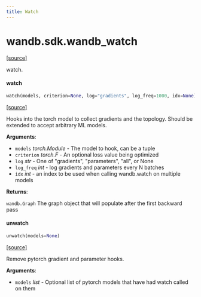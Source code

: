 ```yaml
---
title: Watch
---
```


<a name="wandb.sdk.wandb_watch"></a>
# wandb.sdk.wandb\_watch

[[source]](https://github.com/wandb/client/blob/30e3ee0d4aee3c4c655c36ce9b12cddea5675540/wandb/sdk/wandb_watch.py#L2)

watch.

<a name="wandb.sdk.wandb_watch.watch"></a>
#### watch

```python
watch(models, criterion=None, log="gradients", log_freq=1000, idx=None)
```

[[source]](https://github.com/wandb/client/blob/30e3ee0d4aee3c4c655c36ce9b12cddea5675540/wandb/sdk/wandb_watch.py#L18)

Hooks into the torch model to collect gradients and the topology.  Should be extended
to accept arbitrary ML models.

**Arguments**:

- `models` _torch.Module_ - The model to hook, can be a tuple
- `criterion` _torch.F_ - An optional loss value being optimized
- `log` _str_ - One of "gradients", "parameters", "all", or None
- `log_freq` _int_ - log gradients and parameters every N batches
- `idx` _int_ - an index to be used when calling wandb.watch on multiple models


**Returns**:

`wandb.Graph` The graph object that will populate after the first backward pass

<a name="wandb.sdk.wandb_watch.unwatch"></a>
#### unwatch

```python
unwatch(models=None)
```

[[source]](https://github.com/wandb/client/blob/30e3ee0d4aee3c4c655c36ce9b12cddea5675540/wandb/sdk/wandb_watch.py#L85)

Remove pytorch gradient and parameter hooks.

**Arguments**:

- `models` _list_ - Optional list of pytorch models that have had watch called on them

